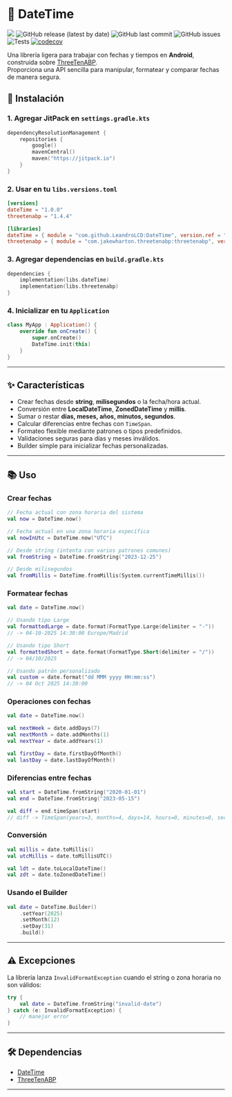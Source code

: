 # 📅 DateTime

[![](https://jitpack.io/v/LeandroLCD/DateTime.svg)](https://jitpack.io/#LeandroLCD/DateTime)
![GitHub release (latest by date)](https://img.shields.io/github/v/release/LeandroLCD/DateTime)
![GitHub last commit](https://img.shields.io/github/last-commit/LeandroLCD/DateTime)
![GitHub issues](https://img.shields.io/github/issues/LeandroLCD/DateTime)
![Tests](https://img.shields.io/badge/tests-passing-brightgreen)
[![codecov](https://codecov.io/gh/LeandroLCD/DateTime/branch/main/graph/badge.svg)](https://codecov.io/gh/LeandroLCD/DateTime)




Una librería ligera para trabajar con fechas y tiempos en **Android**, construida sobre [ThreeTenABP](https://github.com/JakeWharton/ThreeTenABP).  
Proporciona una API sencilla para manipular, formatear y comparar fechas de manera segura.

## 🚀 Instalación

### 1. Agregar JitPack en `settings.gradle.kts`

```kotlin
dependencyResolutionManagement {
    repositories {
        google()
        mavenCentral()
        maven("https://jitpack.io")
    }
}
```

### 2. Usar en tu `libs.versions.toml`

```toml
[versions]
dateTime = "1.0.0"
threetenabp = "1.4.4"

[libraries]
dateTime = { module = "com.github.LeandroLCD:DateTime", version.ref = "dateTime" }
threetenabp = { module = "com.jakewharton.threetenabp:threetenabp", version.ref = "threetenabp" }
```

### 3. Agregar dependencias en `build.gradle.kts`

```kotlin
dependencies {
    implementation(libs.dateTime)
    implementation(libs.threetenabp)
}
```

### 4. Inicializar en tu `Application`

```kotlin
class MyApp : Application() {
    override fun onCreate() {
        super.onCreate()
        DateTime.init(this)
    }
}
```

---

## ✨ Características

- Crear fechas desde **string**, **milisegundos** o la fecha/hora actual.
- Conversión entre **LocalDateTime**, **ZonedDateTime** y **millis**.
- Sumar o restar **días, meses, años, minutos, segundos**.
- Calcular diferencias entre fechas con `TimeSpan`.
- Formateo flexible mediante patrones o tipos predefinidos.
- Validaciones seguras para días y meses inválidos.
- Builder simple para inicializar fechas personalizadas.

---

## 📚 Uso

### Crear fechas

```kotlin
// Fecha actual con zona horaria del sistema
val now = DateTime.now()

// Fecha actual en una zona horaria específica
val nowInUtc = DateTime.now("UTC")

// Desde string (intenta con varios patrones comunes)
val fromString = DateTime.fromString("2023-12-25")

// Desde milisegundos
val fromMillis = DateTime.fromMillis(System.currentTimeMillis())
```

### Formatear fechas

```kotlin
val date = DateTime.now()

// Usando tipo Large
val formattedLarge = date.format(FormatType.Large(delimiter = "-"))
// -> 04-10-2025 14:30:00 Europe/Madrid

// Usando tipo Short
val formattedShort = date.format(FormatType.Short(delimiter = "/"))
// -> 04/10/2025

// Usando patrón personalizado
val custom = date.format("dd MMM yyyy HH:mm:ss")
// -> 04 Oct 2025 14:30:00
```

### Operaciones con fechas

```kotlin
val date = DateTime.now()

val nextWeek = date.addDays(7)
val nextMonth = date.addMonths(1)
val nextYear = date.addYears(1)

val firstDay = date.firstDayOfMonth()
val lastDay = date.lastDayOfMonth()
```

### Diferencias entre fechas

```kotlin
val start = DateTime.fromString("2020-01-01")
val end = DateTime.fromString("2023-05-15")

val diff = end.timeSpan(start)
// diff -> TimeSpan(years=3, months=4, days=14, hours=0, minutes=0, seconds=0)
```

### Conversión

```kotlin
val millis = date.toMillis()
val utcMillis = date.toMillisUTC()

val ldt = date.toLocalDateTime()
val zdt = date.toZonedDateTime()
```

### Usando el Builder

```kotlin
val date = DateTime.Builder()
    .setYear(2025)
    .setMonth(12)
    .setDay(31)
    .build()
```

---

## ⚠️ Excepciones

La librería lanza `InvalidFormatException` cuando el string o zona horaria no son válidos:

```kotlin
try {
    val date = DateTime.fromString("invalid-date")
} catch (e: InvalidFormatException) {
    // manejar error
}
```

---

## 🛠️ Dependencias

- [DateTime](https://github.com/LeandroLCD/DateTime)
- [ThreeTenABP](https://github.com/JakeWharton/ThreeTenABP)

---

